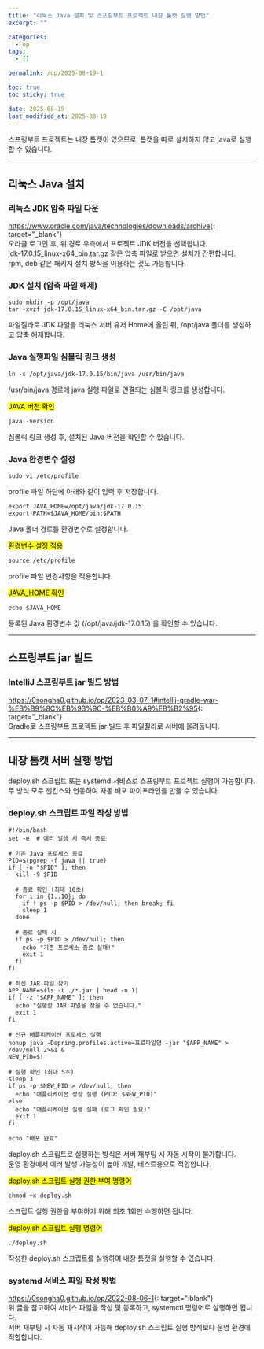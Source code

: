 ```yaml
---
title: "리눅스 Java 설치 및 스프링부트 프로젝트 내장 톰캣 실행 방법"
excerpt: ""

categories:
  - op
tags:
  - []

permalink: /op/2025-08-19-1

toc: true
toc_sticky: true

date: 2025-08-19
last_modified_at: 2025-08-19
---
```


스프링부트 프로젝트는 내장 톰캣이 있으므로, 톰캣을 따로 설치하지 않고 java로 실행할 수 있습니다.

---

## 리눅스 Java 설치

### 리눅스 JDK 압축 파일 다운
<https://www.oracle.com/java/technologies/downloads/archive>{: target="_blank"}  
오라클 로그인 후, 위 경로 우측에서 프로젝트 JDK 버전을 선택합니다.  
jdk-17.0.15_linux-x64_bin.tar.gz 같은 압축 파일로 받으면 설치가 간편합니다.  
rpm, deb 같은 패키지 설치 방식을 이용하는 것도 가능합니다.

### JDK 설치 (압축 파일 해제)
```
sudo mkdir -p /opt/java
tar -xvzf jdk-17.0.15_linux-x64_bin.tar.gz -C /opt/java
```
파일질라로 JDK 파일을 리눅스 서버 유저 Home에 올린 뒤, /opt/java 폴더를 생성하고 압축 해제합니다.

### Java 실행파일 심볼릭 링크 생성
```
ln -s /opt/java/jdk-17.0.15/bin/java /usr/bin/java
```
/usr/bin/java 경로에 java 실행 파일로 연결되는 심볼릭 링크를 생성합니다.

<mark>JAVA 버전 확인</mark>
```
java -version
```
심볼릭 링크 생성 후, 설치된 Java 버전을 확인할 수 있습니다.

### Java 환경변수 설정
```
sudo vi /etc/profile
```
profile 파일 하단에 아래와 같이 입력 후 저장합니다.
```
export JAVA_HOME=/opt/java/jdk-17.0.15
export PATH=$JAVA_HOME/bin:$PATH
```
Java 폴더 경로를 환경변수로 설정합니다.

<mark>환경변수 설정 적용</mark>
```
source /etc/profile
```
profile 파일 변경사항을 적용합니다.

<mark>JAVA_HOME 확인</mark>
```
echo $JAVA_HOME
```
등록된 Java 환경변수 값 (/opt/java/jdk-17.0.15) 을 확인할 수 있습니다.

---

## 스프링부트 jar 빌드

### IntelliJ 스프링부트 jar 빌드 방법
<https://0songha0.github.io/op/2023-03-07-1#intellij-gradle-war-%EB%B9%8C%EB%93%9C-%EB%B0%A9%EB%B2%95>{: target="_blank"}  
Gradle로 스프링부트 프로젝트 jar 빌드 후 파일질라로 서버에 올려둡니다.

---

## 내장 톰캣 서버 실행 방법

deploy.sh 스크립트 또는 systemd 서비스로 스프링부트 프로젝트 실행이 가능합니다.  
두 방식 모두 젠킨스와 연동하여 자동 배포 파이프라인을 만들 수 있습니다.

### deploy.sh 스크립트 파일 작성 방법
```
#!/bin/bash
set -e  # 에러 발생 시 즉시 종료

# 기존 Java 프로세스 종료
PID=$(pgrep -f java || true)
if [ -n "$PID" ]; then
  kill -9 $PID

  # 종료 확인 (최대 10초)
  for i in {1..10}; do
    if ! ps -p $PID > /dev/null; then break; fi
    sleep 1
  done

  # 종료 실패 시
  if ps -p $PID > /dev/null; then
    echo "기존 프로세스 종료 실패!"
    exit 1
  fi
fi

# 최신 JAR 파일 찾기
APP_NAME=$(ls -t ./*.jar | head -n 1)
if [ -z "$APP_NAME" ]; then
  echo "실행할 JAR 파일을 찾을 수 없습니다."
  exit 1
fi

# 신규 애플리케이션 프로세스 실행
nohup java -Dspring.profiles.active=프로파일명 -jar "$APP_NAME" > /dev/null 2>&1 &
NEW_PID=$!

# 실행 확인 (최대 5초)
sleep 3
if ps -p $NEW_PID > /dev/null; then
  echo "애플리케이션 정상 실행 (PID: $NEW_PID)"
else
  echo "애플리케이션 실행 실패 (로그 확인 필요)"
  exit 1
fi

echo "배포 완료"
```
deploy.sh 스크립트로 실행하는 방식은 서버 재부팅 시 자동 시작이 불가합니다.  
운영 환경에서 에러 발생 가능성이 높아 개발, 테스트용으로 적합합니다.

<mark>deploy.sh 스크립트 실행 권한 부여 명령어</mark>
```
chmod +x deploy.sh
```
스크립트 실행 권한을 부여하기 위해 최초 1회만 수행하면 됩니다.

<mark>deploy.sh 스크립트 실행 명령어</mark>
```
./deploy.sh
```
작성한 deploy.sh 스크립트를 실행하여 내장 톰캣을 실행할 수 있습니다.

### systemd 서비스 파일 작성 방법
<https://0songha0.github.io/op/2022-08-06-1>{: target=":blank"}  
위 글을 참고하여 서비스 파일을 작성 및 등록하고, systemctl 명령어로 실행하면 됩니다.  
서버 재부팅 시 자동 재시작이 가능해 deploy.sh 스크립트 실행 방식보다 운영 환경에 적합합니다.
